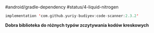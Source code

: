 #android/gradle-dependency 
#status/4-liquid-nitrogen 

```kotlin
implementation 'com.github.yuriy-budiyev:code-scanner:2.3.2'
```

**Dobra biblioteka do różnych typów zczytywania kodów kreskowych**